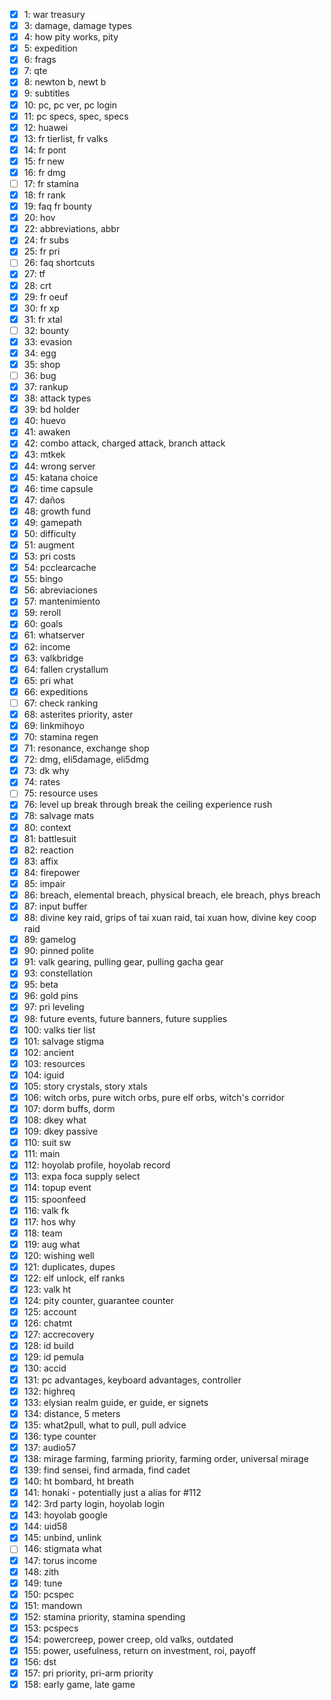 - [x]   1: war treasury
- [x]   3: damage, damage types
- [x]   4: how pity works, pity
- [x]   5: expedition
- [x]   6: frags
- [x]   7: qte
- [x]   8: newton b, newt b
- [x]   9: subtitles
- [x]  10: pc, pc ver, pc login
- [x]  11: pc specs, spec, specs
- [x]  12: huawei
- [x]  13: fr tierlist, fr valks
- [x]  14: fr pont
- [x]  15: fr new
- [x]  16: fr dmg
- [ ]  17: fr stamina
- [x]  18: fr rank
- [x]  19: faq fr bounty
- [x]  20: hov
- [x]  22: abbreviations, abbr
- [x]  24: fr subs
- [x]  25: fr pri
- [ ]  26: faq shortcuts
- [x]  27: tf
- [x]  28: crt
- [x]  29: fr oeuf
- [x]  30: fr xp
- [x]  31: fr xtal
- [ ]  32: bounty
- [x]  33: evasion
- [x]  34: egg
- [x]  35: shop
- [ ]  36: bug
- [x]  37: rankup
- [x]  38: attack types
- [x]  39: bd holder
- [x]  40: huevo
- [x]  41: awaken
- [x]  42: combo attack, charged attack, branch attack
- [x]  43: mtkek
- [x]  44: wrong server
- [x]  45: katana choice
- [x]  46: time capsule
- [x]  47: daños
- [x]  48: growth fund
- [x]  49: gamepath
- [x]  50: difficulty
- [x]  51: augment
- [x]  53: pri costs
- [x]  54: pcclearcache
- [x]  55: bingo
- [x]  56: abreviaciones
- [x]  57: mantenimiento
- [x]  59: reroll
- [x]  60: goals
- [x]  61: whatserver
- [x]  62: income
- [x]  63: valkbridge
- [x]  64: fallen crystallum
- [x]  65: pri what
- [x]  66: expeditions
- [ ]  67: check ranking
- [x]  68: asterites priority, aster
- [x]  69: linkmihoyo
- [x]  70: stamina regen
- [x]  71: resonance, exchange shop
- [x]  72: dmg, eli5damage, eli5dmg
- [x]  73: dk why
- [x]  74: rates
- [ ]  75: resource uses
- [x]  76: level up break through break the ceiling experience rush
- [x]  78: salvage mats
- [x]  80: context
- [x]  81: battlesuit
- [x]  82: reaction
- [x]  83: affix
- [x]  84: firepower
- [x]  85: impair
- [x]  86: breach, elemental breach, physical breach, ele breach, phys breach
- [x]  87: input buffer
- [x]  88: divine key raid, grips of tai xuan raid, tai xuan how, divine key coop raid
- [x]  89: gamelog
- [x]  90: pinned polite
- [x]  91: valk gearing, pulling gear, pulling gacha gear
- [x]  93: constellation
- [x]  95: beta
- [x]  96: gold pins
- [x]  97: pri leveling
- [x]  98: future events, future banners, future supplies
- [x] 100: valks tier list
- [x] 101: salvage stigma
- [x] 102: ancient
- [x] 103: resources
- [x] 104: iguid
- [x] 105: story crystals, story xtals
- [x] 106: witch orbs, pure witch orbs, pure elf orbs, witch's corridor
- [x] 107: dorm buffs, dorm
- [x] 108: dkey what
- [x] 109: dkey passive
- [x] 110: suit sw
- [x] 111: main
- [x] 112: hoyolab profile, hoyolab record
- [x] 113: expa foca supply select
- [x] 114: topup event
- [x] 115: spoonfeed
- [x] 116: valk fk
- [x] 117: hos why
- [x] 118: team
- [x] 119: aug what
- [x] 120: wishing well
- [x] 121: duplicates, dupes
- [x] 122: elf unlock, elf ranks
- [x] 123: valk ht
- [x] 124: pity counter, guarantee counter
- [x] 125: account
- [x] 126: chatmt
- [x] 127: accrecovery
- [x] 128: id build
- [x] 129: id pemula
- [x] 130: accid
- [x] 131: pc advantages, keyboard advantages, controller
- [x] 132: highreq
- [x] 133: elysian realm guide, er guide, er signets
- [x] 134: distance, 5 meters
- [x] 135: what2pull, what to pull, pull advice
- [x] 136: type counter
- [x] 137: audio57
- [x] 138: mirage farming, farming priority, farming order, universal mirage
- [x] 139: find sensei, find armada, find cadet
- [x] 140: ht bombard, ht breath
- [x] 141: honaki - potentially just a alias for #112
- [x] 142: 3rd party login, hoyolab login
- [x] 143: hoyolab google
- [x] 144: uid58
- [x] 145: unbind, unlink
- [ ] 146: stigmata what
- [x] 147: torus income
- [x] 148: zith
- [x] 149: tune
- [x] 150: pcspec
- [x] 151: mandown
- [x] 152: stamina priority, stamina spending
- [x] 153: pcspecs
- [x] 154: powercreep, power creep, old valks, outdated
- [x] 155: power, usefulness, return on investment, roi, payoff
- [x] 156: dst
- [x] 157: pri priority, pri-arm priority
- [x] 158: early game, late game
